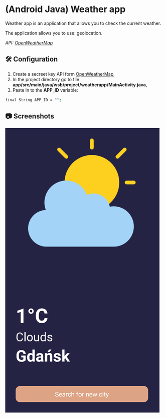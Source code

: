 # (Android Java) Weather app

Weather app is an application that allows you to check the current weather.

The application allows you to use: geolocation.

_API: [OpenWeatherMap](https://openweathermap.org/)_

## 🛠️ Configuration

1. Create a secreet key API form [OpenWeatherMap](https://openweathermap.org/),
2. In the project directory go to file **app/src/main/java/wsb/project/weatherapp/MainActivity.java**,
3. Paste in to the **APP_ID** variable:

```bash
final String APP_ID = "";
```

## 📷 Screenshots

![1](https://github.com/aXenDeveloper/java-android-weather/blob/main/screenshots/1.png?raw=true)
